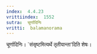 ```yaml
---
index:  4.4.23
vrittiindex:  1552
sutra:  चूर्णादिनिः
vritti:  balamanorama 
---
```


चूर्णादिनिः। `संसृष्टमित्यर्थे तृतीयान्ता'दिति शेषः। 

